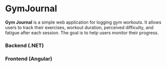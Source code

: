 # GymJournal

**Gym Journal** is a simple web application for logging gym workouts. It allows users to track their exercises, workout duration, perceived difficulty, and fatigue after each session. 
The goal is to help users monitor their progress.

### Backend (.NET)
### Frontend (Angular)
